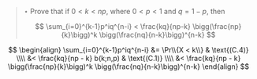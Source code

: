 > $\star$ Prove that if $0 < k < np$, where $0 < p < 1$ and $q = 1 - p$, then
>
> $$ \sum_{i=0}^{k-1}p^iq^{n-i} < \frac{kq}{np-k}
>                                 \bigg(\frac{np}{k}\bigg)^k
>                                 \bigg(\frac{nq}{n-k}\bigg)^{n-k} $$

$$ \begin{align}
   \sum_{i=0}^{k-1}p^iq^{n-i} &= \Pr\\{X < k\\} & \text{(C.4)} \\\\
                              &< \frac{kq}{np - k} b(k;n,p) & \text{(C.1)} \\\\
                              &< \frac{kq}{np - k} \bigg(\frac{np}{k}\bigg)^k
                                                   \bigg(\frac{nq}{n-k}\bigg)^{n-k}
   \end{align} $$
